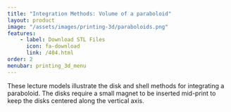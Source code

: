 ```yaml
---
title: "Integration Methods: Volume of a paraboloid"
layout: product
image: "/assets/images/printing-3d/paraboloids.png"
features:
    - label: Download STL Files
      icon: fa-download
      link: /404.html
order: 2
menubar: printing_3d_menu
---
```


These lecture models illustrate the disk and shell methods for integrating a paraboloid. The disks require a small magnet to be inserted mid-print to keep the disks centered along the vertical axis. 